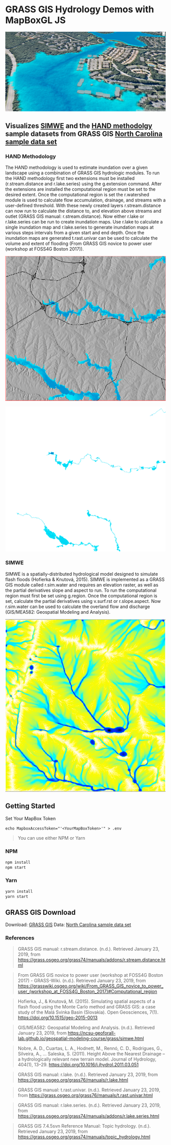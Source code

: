 # GRASS GIS Hydrology Demos with MapBoxGL JS

![HAND Methodology](https://raw.githubusercontent.com/cwhite911/hydro-grass-viz/master/images/OverviewImageForMD.png)

## Visualizes [SIMWE](https://ncsu-geoforall-lab.github.io/geospatial-modeling-course/grass/simwe.html) and the [HAND methodolgy](https://grasswiki.osgeo.org/wiki/From_GRASS_GIS_novice_to_power_user_(workshop_at_FOSS4G_Boston_2017)#Hydrology:_Estimating_inundation_extent_using_HAND_methodology) sample datasets from GRASS GIS [North Carolina sample data set](https://grass.osgeo.org/download/sample-data/)

### HAND Methodology 

The HAND methodology is used to estimate inundation over a given landscape using a combination of GRASS GIS hydrologic modules. To run the HAND methodology first two extensions must be installed (r.stream.distance and r.lake.series) using the g.extension command. After the extensions are installed the computational region must be set to the desired extent. Once the computational region is set the r.watershed module is used to calculate flow accumulation, drainage, and streams with a user-defined threshold. With these newly created layers r.stream.distance can now run to calculate the distance to, and elevation above streams and outlet (GRASS GIS manual: r.stream.distance). Now either r.lake or r.lake.series can be run to create inundation maps. Use r.lake to calculate a single inundation map and r.lake.series to generate inundation maps at various steps intervals from a given start and end depth. Once the inundation maps are generated t.rast.univar can be used to calculate the volume and extent of flooding (From GRASS GIS novice to power user (workshop at FOSS4G Boston 2017)).


![HAND Methodology](https://raw.githubusercontent.com/cwhite911/hydro-grass-viz/master/images/HAND.png)

![HAND Methodology](https://raw.githubusercontent.com/cwhite911/hydro-grass-viz/master/images/flooding1.gif)

### SIMWE

SIMWE is a spatially-distributed hydrological model designed to simulate flash floods (Hofierka & Knutová, 2015). SIMWE is implemented as a GRASS GIS module called r.sim.water and requires an elevation raster, as well as the partial derivatives slope and aspect to run. To run the computational region must first be set using g.region. Once the computational region is set, calculate the partial derivatives using v.surf.rst or r.slope.aspect. Now r.sim.water can be used to calculate the overland flow and discharge (GIS/MEA582: Geospatial Modeling and Analysis).


![HAND Methodology](https://raw.githubusercontent.com/cwhite911/hydro-grass-viz/master/images/SIMWE.png)




## Getting Started

Set Your MapBox Token

```
echo MapboxAccessToken="'<YourMapBoxToken>'" > .env
```

> You can use either NPM or Yarn

### NPM

```
npm install
npm start
```

### Yarn

```
yarn install 
yarn start
```

## GRASS GIS Download

Download: [GRASS GIS](https://grass.osgeo.org/download/)
Data: [North Carolina sample data set](https://grass.osgeo.org/download/sample-data/)


### References

> GRASS GIS manual: r.stream.distance. (n.d.). Retrieved January 23, 2019, from https://grass.osgeo.org/grass74/manuals/addons/r.stream.distance.html

> From GRASS GIS novice to power user (workshop at FOSS4G Boston 2017) - GRASS-Wiki. (n.d.). Retrieved January 23, 2019, from https://grasswiki.osgeo.org/wiki/From_GRASS_GIS_novice_to_power_user_(workshop_at_FOSS4G_Boston_2017)#Computational_region

> Hofierka, J., & Knutová, M. (2015). Simulating spatial aspects of a flash flood using the Monte Carlo method and GRASS GIS: a case study of the Malá Svinka Basin (Slovakia). Open Geosciences, 7(1). https://doi.org/10.1515/geo-2015-0013

> GIS/MEA582: Geospatial Modeling and Analysis. (n.d.). Retrieved January 23, 2019, from https://ncsu-geoforall-lab.github.io/geospatial-modeling-course/grass/simwe.html

> Nobre, A. D., Cuartas, L. A., Hodnett, M., Rennó, C. D., Rodrigues, G., Silveira, A., … Saleska, S. (2011). Height Above the Nearest Drainage – a hydrologically relevant new terrain model. Journal of Hydrology, 404(1), 13–29. https://doi.org/10.1016/j.jhydrol.2011.03.051

> GRASS GIS manual: r.lake. (n.d.). Retrieved January 23, 2019, from https://grass.osgeo.org/grass76/manuals/r.lake.html

> GRASS GIS manual: t.rast.univar. (n.d.). Retrieved January 23, 2019, from https://grass.osgeo.org/grass76/manuals/t.rast.univar.html

> GRASS GIS manual: r.lake.series. (n.d.). Retrieved January 23, 2019, from https://grass.osgeo.org/grass74/manuals/addons/r.lake.series.html

> GRASS GIS 7.4.5svn Reference Manual: Topic hydrology. (n.d.). Retrieved January 23, 2019, from https://grass.osgeo.org/grass74/manuals/topic_hydrology.html